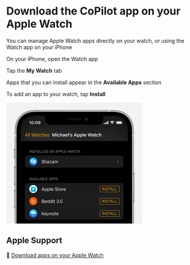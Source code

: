 # Download the CoPilot app on your Apple Watch

You can manage Apple Watch apps directly on your watch, or using the Watch app on your iPhone

On your iPhone, open the Watch app

Tap the **My Watch** tab

Apps that you can install appear in the **Available Apps** section

To add an app to your watch, tap **Install**

<img src="jpg/8771efdac9b671cd0d308ca7ff0d0de486a0f5f8.jpg" width="360">

## Apple Support

:link: [Download apps on your Apple Watch](https://support.apple.com/en-us/HT204784)
